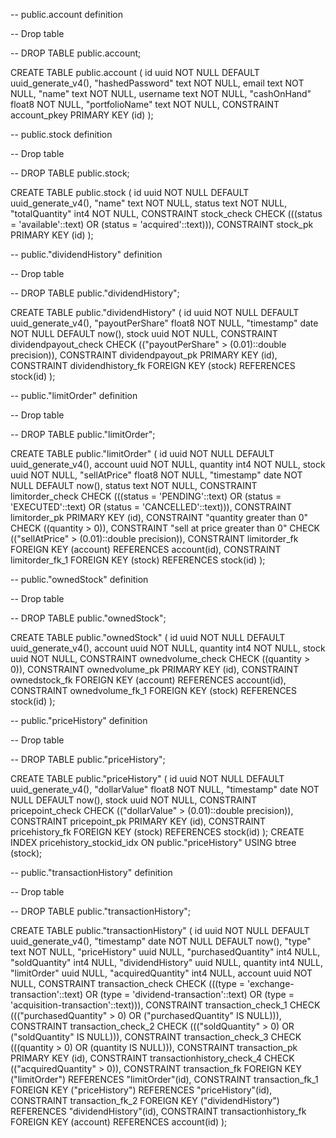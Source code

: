 -- public.account definition

-- Drop table

-- DROP TABLE public.account;

CREATE TABLE public.account (
	id uuid NOT NULL DEFAULT uuid_generate_v4(),
	"hashedPassword" text NOT NULL,
	email text NOT NULL,
	"name" text NOT NULL,
	username text NOT NULL,
	"cashOnHand" float8 NOT NULL,
	"portfolioName" text NOT NULL,
	CONSTRAINT account_pkey PRIMARY KEY (id)
);


-- public.stock definition

-- Drop table

-- DROP TABLE public.stock;

CREATE TABLE public.stock (
	id uuid NOT NULL DEFAULT uuid_generate_v4(),
	"name" text NOT NULL,
	status text NOT NULL,
	"totalQuantity" int4 NOT NULL,
	CONSTRAINT stock_check CHECK (((status = 'available'::text) OR (status = 'acquired'::text))),
	CONSTRAINT stock_pk PRIMARY KEY (id)
);


-- public."dividendHistory" definition

-- Drop table

-- DROP TABLE public."dividendHistory";

CREATE TABLE public."dividendHistory" (
	id uuid NOT NULL DEFAULT uuid_generate_v4(),
	"payoutPerShare" float8 NOT NULL,
	"timestamp" date NOT NULL DEFAULT now(),
	stock uuid NOT NULL,
	CONSTRAINT dividendpayout_check CHECK (("payoutPerShare" > (0.01)::double precision)),
	CONSTRAINT dividendpayout_pk PRIMARY KEY (id),
	CONSTRAINT dividendhistory_fk FOREIGN KEY (stock) REFERENCES stock(id)
);


-- public."limitOrder" definition

-- Drop table

-- DROP TABLE public."limitOrder";

CREATE TABLE public."limitOrder" (
	id uuid NOT NULL DEFAULT uuid_generate_v4(),
	account uuid NOT NULL,
	quantity int4 NOT NULL,
	stock uuid NOT NULL,
	"sellAtPrice" float8 NOT NULL,
	"timestamp" date NOT NULL DEFAULT now(),
	status text NOT NULL,
	CONSTRAINT limitorder_check CHECK (((status = 'PENDING'::text) OR (status = 'EXECUTED'::text) OR (status = 'CANCELLED'::text))),
	CONSTRAINT limitorder_pk PRIMARY KEY (id),
	CONSTRAINT "quantity greater than 0" CHECK ((quantity > 0)),
	CONSTRAINT "sell at price greater than 0" CHECK (("sellAtPrice" > (0.01)::double precision)),
	CONSTRAINT limitorder_fk FOREIGN KEY (account) REFERENCES account(id),
	CONSTRAINT limitorder_fk_1 FOREIGN KEY (stock) REFERENCES stock(id)
);


-- public."ownedStock" definition

-- Drop table

-- DROP TABLE public."ownedStock";

CREATE TABLE public."ownedStock" (
	id uuid NOT NULL DEFAULT uuid_generate_v4(),
	account uuid NOT NULL,
	quantity int4 NOT NULL,
	stock uuid NOT NULL,
	CONSTRAINT ownedvolume_check CHECK ((quantity > 0)),
	CONSTRAINT ownedvolume_pk PRIMARY KEY (id),
	CONSTRAINT ownedstock_fk FOREIGN KEY (account) REFERENCES account(id),
	CONSTRAINT ownedvolume_fk_1 FOREIGN KEY (stock) REFERENCES stock(id)
);


-- public."priceHistory" definition

-- Drop table

-- DROP TABLE public."priceHistory";

CREATE TABLE public."priceHistory" (
	id uuid NOT NULL DEFAULT uuid_generate_v4(),
	"dollarValue" float8 NOT NULL,
	"timestamp" date NOT NULL DEFAULT now(),
	stock uuid NOT NULL,
	CONSTRAINT pricepoint_check CHECK (("dollarValue" > (0.01)::double precision)),
	CONSTRAINT pricepoint_pk PRIMARY KEY (id),
	CONSTRAINT pricehistory_fk FOREIGN KEY (stock) REFERENCES stock(id)
);
CREATE INDEX pricehistory_stockid_idx ON public."priceHistory" USING btree (stock);


-- public."transactionHistory" definition

-- Drop table

-- DROP TABLE public."transactionHistory";

CREATE TABLE public."transactionHistory" (
	id uuid NOT NULL DEFAULT uuid_generate_v4(),
	"timestamp" date NOT NULL DEFAULT now(),
	"type" text NOT NULL,
	"priceHistory" uuid NULL,
	"purchasedQuantity" int4 NULL,
	"soldQuantity" int4 NULL,
	"dividendHistory" uuid NULL,
	quantity int4 NULL,
	"limitOrder" uuid NULL,
	"acquiredQuantity" int4 NULL,
	account uuid NOT NULL,
	CONSTRAINT transaction_check CHECK (((type = 'exchange-transaction'::text) OR (type = 'dividend-transaction'::text) OR (type = 'acquisition-transaction'::text))),
	CONSTRAINT transaction_check_1 CHECK ((("purchasedQuantity" > 0) OR ("purchasedQuantity" IS NULL))),
	CONSTRAINT transaction_check_2 CHECK ((("soldQuantity" > 0) OR ("soldQuantity" IS NULL))),
	CONSTRAINT transaction_check_3 CHECK (((quantity > 0) OR (quantity IS NULL))),
	CONSTRAINT transaction_pk PRIMARY KEY (id),
	CONSTRAINT transactionhistory_check_4 CHECK (("acquiredQuantity" > 0)),
	CONSTRAINT transaction_fk FOREIGN KEY ("limitOrder") REFERENCES "limitOrder"(id),
	CONSTRAINT transaction_fk_1 FOREIGN KEY ("priceHistory") REFERENCES "priceHistory"(id),
	CONSTRAINT transaction_fk_2 FOREIGN KEY ("dividendHistory") REFERENCES "dividendHistory"(id),
	CONSTRAINT transactionhistory_fk FOREIGN KEY (account) REFERENCES account(id)
);